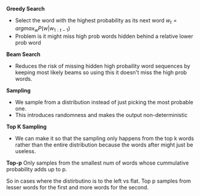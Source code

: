 **Greedy Search**
- Select the word with the highest probability as its next word $w_t = argmax_wP(w|w_{1:t-1})$
- Problem is it might miss high prob words hidden behind a relative lower prob word

**Beam Search**
- Reduces the risk of missing hidden high probaility word sequences by keeping most likely beams so using this it doesn't miss the high prob words.


**Sampling**
- We sample from a distribution instead of just picking the most probable one.
- This introduces randomness and makes the output non-deterministic

**Top K Sampling**
- We can make it so that the sampling only happens from the top k words rather than the entire distribution because the words after might just be useless.

**Top-p**
Only samples from the smallest num of words whose cummulative probability adds up to p.

So in cases where the distirbutino is to the left vs flat. Top p samples from lesser words for the first and more words for the second.



